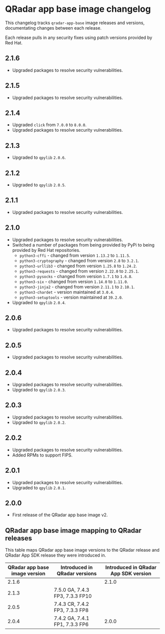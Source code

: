 # QRadar app base image changelog

This changelog tracks `qradar-app-base` image releases and versions, documentating changes between each release.


Each release pulls in any security fixes using patch versions provided by Red Hat.

## 2.1.6

- Upgraded packages to resolve security vulnerabilities.

## 2.1.5

- Upgraded packages to resolve security vulnerabilities.

## 2.1.4

- Upgraded `click` from `7.0.0` to `8.0.0`.
- Upgraded packages to resolve security vulnerabilities.

## 2.1.3

- Upgraded to `qpylib` `2.0.6`.

## 2.1.2

- Upgraded to `qpylib` `2.0.5`.

## 2.1.1

- Upgraded packages to resolve security vulnerabilities.

## 2.1.0

- Upgraded packages to resolve security vulnerabilities.
- Switched a number of packages from being provided by PyPi to being provided by Red Hat repositories.
    - `python3-cffi` - changed from version `1.13.2` to `1.11.5`.
    - `python3-cryptography` - changed from version `2.8` to `3.2.1`.
    - `python3-urllib3` - changed from version `1.25.8` to `1.24.2`.
    - `python3-requests` - changed from version `2.22.0` to `2.25.1`.
    - `python3-pysocks` - changed from version `1.7.1` to `1.6.8`.
    - `python3-six` - changed from version `1.14.0` to `1.11.0`.
    - `python3-jinja2` - changed from version `2.11.1` to `2.10.1`.
    - `python3-chardet` - version maintained at `3.0.4`.
    - `python3-setuptools` - version maintained at `39.2.0`.
- Upgraded to `qpylib` `2.0.4`.

## 2.0.6

- Upgraded packages to resolve security vulnerabilities.

## 2.0.5

- Upgraded packages to resolve security vulnerabilities.

## 2.0.4

- Upgraded packages to resolve security vulnerabilities.
- Upgraded to `qpylib` `2.0.3`.

## 2.0.3

- Upgraded packages to resolve security vulnerabilities.
- Upgraded to `qpylib` `2.0.2`.

## 2.0.2

- Upgraded packages to resolve security vulnerabilities.
- Added RPMs to support FIPS.

## 2.0.1

- Upgraded packages to resolve security vulnerabilities.
- Upgraded to `qpylib` `2.0.1`.

## 2.0.0

- First release of the QRadar app base image v2.

## QRadar app base image mapping to QRadar releases

This table maps QRadar app base image versions to the QRadar release and QRadar App SDK release they were introduced in.

<table>
    <thead>
        <tr>
            <th>QRadar app base image version</th>
            <th>Introduced in QRadar versions</th>
            <th>Introduced in QRadar App SDK version</th>
        </tr>
    </thead>
    <tbody>
        <tr>
            <td>2.1.6</td>
            <td></td>
            <td>2.1.0</td>
        </tr>
        <tr>
            <td>2.1.3</td>
            <td>7.5.0 GA, 7.4.3 FP3, 7.3.3 FP10</td>
            <td></td>
        </tr>
        <tr>
            <td>2.0.5</td>
            <td>7.4.3 CR, 7.4.2 FP3, 7.3.3 FP8</td>
            <td></td>
        </tr>
        <tr>
            <td>2.0.4</td>
            <td>7.4.2 GA, 7.4.1 FP1, 7.3.3 FP6</td>
            <td>2.0.0</td>
        </tr>
    </tbody>
</table>
